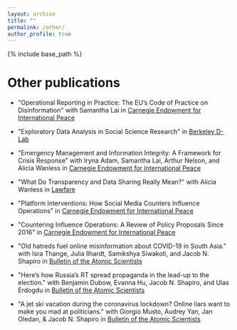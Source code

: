 ```yaml
---
layout: archive
title: ""
permalink: /other/
author_profile: true
---
```


{% include base_path %}

Other publications
======

- "Operational Reporting in Practice: The EU’s Code of Practice on Disinformation" with Samantha Lai in [Carnegie Endowment for International Peace](https://carnegieendowment.org/2023/11/21/operational-reporting-in-practice-eu-s-code-of-practice-on-disinformation-pub-91060)

- "Exploratory Data Analysis in Social Science Research" in [Berkeley D-Lab](https://dlab.berkeley.edu/news/exploratory-data-analysis-social-science-research)

- "Emergency Management and Information Integrity: A Framework for Crisis Response" with Iryna Adam, Samantha Lai, Arthur Nelson, and Alicia Wanless in [Carnegie Endowment for International Peace](https://carnegieendowment.org/2023/11/09/emergency-management-and-information-integrity-framework-for-crisis-response-pub-90959)

- "What Do Transparency and Data Sharing Really Mean?" with Alicia Wanless in [Lawfare](https://www.lawfareblog.com/what-do-transparency-and-data-sharing-really-mean)

- "Platform Interventions: How Social Media Counters Influence Operations" in [Carnegie Endowment for International Peace](https://carnegieendowment.org/2021/01/25/platform-interventions-how-social-media-counters-influence-operations-pub-83698)

- "Countering Influence Operations: A Review of Policy Proposals Since 2016" in [Carnegie Endowment for International Peace](https://carnegieendowment.org/2020/11/30/countering-influence-operations-review-of-policy-proposals-since-2016-pub-83333)

- "Old hatreds fuel online misinformation about COVID-19 in South Asia." with Isra Thange, Julia Ilhardt, Samikshya Siwakoti, and Jacob N. Shapiro in [Bulletin of the Atomic Scientists](https://thebulletin.org/2020/11/old-hatreds-fuel-online-misinformation-about-covid-19-in-south-asia/)

- "Here’s how Russia’s RT spread propaganda in the lead-up to the election." with Benjamin Dubow, Evanna Hu, Jacob N. Shapiro, and Ulas Erdogdu in [Bulletin of the Atomic Scientists](https://thebulletin.org/2020/11/heres-how-russias-rt-spread-propaganda-in-the-lead-up-to-the-election/)

- "A jet ski vacation during the coronavirus lockdown? Online liars want to make you mad at politicians." with Giorgio Musto, Audrey Yan, Jan Oledan, & Jacob N. Shapiro in [Bulletin of the Atomic Scientists](https://thebulletin.org/2020/07/fact-checking-networks-fight-coronavirus-infodemic-copy/)

